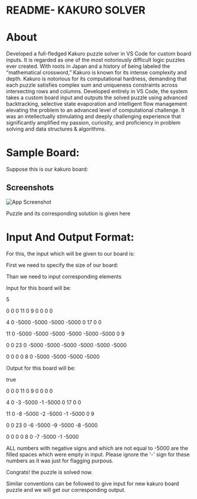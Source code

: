 
# README- KAKURO SOLVER

# About
Developed a full-fledged Kakuro puzzle solver in VS Code for custom board inputs. It is regarded as one of the most notoriously difficult logic puzzles ever created. With roots in Japan and a history of being labeled the “mathematical crossword,” Kakuro is known for its intense complexity and depth. 
Kakuro is notorious for its computational hardness, demanding that each puzzle satisfies complex sum and uniqueness constraints across intersecting rows and columns. Developed entirely in VS Code, the system takes a custom board input and outputs the solved puzzle using advanced backtracking, selective state evaporation and intelligent flow management elevating the problem to an advanced level of computational challenge. It was an intellectually stimulating and deeply challenging experience that significantly amplified my passion, curiosity, and proficiency in problem solving and data structures & algorithms.


# Sample Board:

Suppose this is our kakuro board:





## Screenshots

![App Screenshot](https://www.researchgate.net/profile/Wiktor-Daniec/publication/344417396/figure/fig1/AS:941152291266561@1601399600326/Sample-kakuro-problem-of-size-5x5-with-its-unique-solution.ppm)

Puzzle and its corresponding solution is given here

# Input And Output Format: 

For this, the input which will be given to our board is:

First we need to specify the size of our board:

Than we need to input corresponding elements

Input for this board will be:

5

0 0  0 11  0 9  0 0  0 0

4 0  -5000 -5000  -5000 -5000  0 17  0 0

11 0  -5000 -5000  -5000 -5000  -5000 -5000  0 9

0 0  23 0  -5000 -5000  -5000 -5000  -5000 -5000

0 0  0 0  8 0  -5000 -5000 -5000 -5000

Output for this board will be:

true

0 0  0 11  0 9  0 0  0 0

4 0  -3 -5000  -1 -5000  0 17  0 0

11 0  -8 -5000  -2 -5000  -1 -5000  0 9

0 0  23 0  -6 -5000  -9 -5000  -8 -5000

0 0  0 0  8 0  -7 -5000  -1 -5000

ALL numbers with negative signs and which are not equal to -5000 are the filled spaces which were empty in input. Please ignore the '-' sign for these numbers as it was just for flagging purpous.

Congrats! the puzzle is solved now.

Similar conventions can be followed to give input for new kakuro board puzzle and we will get our corresponding output.






